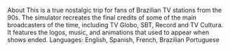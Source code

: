 About
This is a true nostalgic trip for fans of Brazilian TV stations from the 90s. 
The simulator recreates the final credits of some of the main broadcasters of the time, including TV Globo, SBT, Record and TV Cultura. 
It features the logos, music, and animations that used to appear when shows ended.
Languages: English, Spanish, French, Brazilian Portuguese

